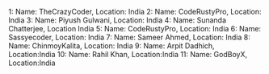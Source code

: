 1: Name: TheCrazyCoder, Location: India
2: Name: CodeRustyPro, Location: India
3: Name: Piyush Gulwani, Location: India
4: Name: Sunanda Chatterjee, Location India
5: Name: CodeRustyPro, Location: India
6: Name: Sassyecoder, Location: India
7: Name: Sameer Ahmed, Location: India
8: Name: ChinmoyKalita, Location: India
9: Name: Arpit Dadhich, Location:India
10: Name: Rahil Khan, Location:India
11: Name: GodBoyX, Location:India
